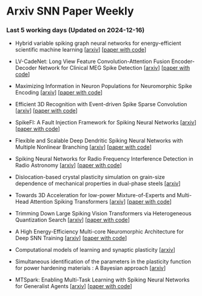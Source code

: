 # Arxiv SNN Paper Weekly


 ### **Last 5 working days (Updated on 2024-12-16)** 


- Hybrid variable spiking graph neural networks for energy-efficient scientific machine learning [[arxiv](https://arxiv.org/abs/2412.09379)] [[paper with code](https://paperswithcode.com/paper/hybrid-variable-spiking-graph-neural-networks)]

- LV-CadeNet: Long View Feature Convolution-Attention Fusion Encoder-Decoder Network for Clinical MEG Spike Detection [[arxiv](https://arxiv.org/abs/2412.08896)] [[paper with code](https://paperswithcode.com/paper/lv-cadenet-long-view-feature-convolution)]

- Maximizing Information in Neuron Populations for Neuromorphic Spike Encoding [[arxiv](https://arxiv.org/abs/2412.08816)] [[paper with code](https://paperswithcode.com/paper/maximizing-information-in-neuron-populations)]

- Efficient 3D Recognition with Event-driven Spike Sparse Convolution [[arxiv](https://arxiv.org/abs/2412.07360)] [[paper with code](https://paperswithcode.com/paper/efficient-3d-recognition-with-event-driven)]

- SpikeFI: A Fault Injection Framework for Spiking Neural Networks [[arxiv](https://arxiv.org/abs/2412.06795)] [[paper with code](https://paperswithcode.com/paper/spikefi-a-fault-injection-framework-for)]

- Flexible and Scalable Deep Dendritic Spiking Neural Networks with Multiple Nonlinear Branching [[arxiv](https://arxiv.org/abs/2412.06355)] [[paper with code](https://paperswithcode.com/paper/flexible-and-scalable-deep-dendritic-spiking)]

- Spiking Neural Networks for Radio Frequency Interference Detection in Radio Astronomy [[arxiv](https://arxiv.org/abs/2412.06124)] [[paper with code](https://paperswithcode.com/paper/spiking-neural-networks-for-radio-frequency)]

- Dislocation-based crystal plasticity simulation on grain-size dependence of mechanical properties in dual-phase steels [[arxiv](https://arxiv.org/abs/2412.05630)]

- Towards 3D Acceleration for low-power Mixture-of-Experts and Multi-Head Attention Spiking Transformers [[arxiv](https://arxiv.org/abs/2412.05540)] [[paper with code](https://paperswithcode.com/paper/towards-3d-acceleration-for-low-power-mixture)]

- Trimming Down Large Spiking Vision Transformers via Heterogeneous Quantization Search [[arxiv](https://arxiv.org/abs/2412.05505)] [[paper with code](https://paperswithcode.com/paper/trimming-down-large-spiking-vision)]

- A High Energy-Efficiency Multi-core Neuromorphic Architecture for Deep SNN Training [[arxiv](https://arxiv.org/abs/2412.05302)] [[paper with code](https://paperswithcode.com/paper/a-high-energy-efficiency-multi-core)]

- Computational models of learning and synaptic plasticity [[arxiv](https://arxiv.org/abs/2412.05501)]

- Simultaneous identification of the parameters in the plasticity function for power hardening materials : A Bayesian approach [[arxiv](https://arxiv.org/abs/2412.05241)]

- MTSpark: Enabling Multi-Task Learning with Spiking Neural Networks for Generalist Agents [[arxiv](https://arxiv.org/abs/2412.04847)] [[paper with code](https://paperswithcode.com/paper/mtspark-enabling-multi-task-learning-with)]

